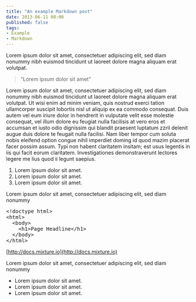 ```yaml
---
title: "An example Markdown post"
date: 2013-06-11 00:00
published: false
tags: 
- Example
- Markdown
---
```


Lorem ipsum dolor sit amet, consectetuer adipiscing elit, sed diam nonummy nibh euismod tincidunt ut laoreet dolore magna aliquam erat volutpat.

> &#8220;Lorem ipsum dolor sit amet&#8221;

Lorem ipsum dolor sit amet, consectetuer adipiscing elit, sed diam nonummy nibh euismod tincidunt ut laoreet dolore magna aliquam erat volutpat. Ut wisi enim ad minim veniam, quis nostrud exerci tation ullamcorper suscipit lobortis nisl ut aliquip ex ea commodo consequat. Duis autem vel eum iriure dolor in hendrerit in vulputate velit esse molestie consequat, vel illum dolore eu feugiat nulla facilisis at vero eros et accumsan et iusto odio dignissim qui blandit praesent luptatum zzril delenit augue duis dolore te feugait nulla facilisi. Nam liber tempor cum soluta nobis eleifend option congue nihil imperdiet doming id quod mazim placerat facer possim assum. Typi non habent claritatem insitam; est usus legentis in iis qui facit eorum claritatem. Investigationes demonstraverunt lectores legere me lius quod ii legunt saepius.

1. Lorem ipsum dolor sit amet.
2. Lorem ipsum dolor sit amet.
3. Lorem ipsum dolor sit amet.

Lorem ipsum dolor sit amet, consectetuer adipiscing elit, sed diam nonummy

<pre>&lt;!doctype html&gt;
&lt;html&gt;
  &lt;body&gt;
    &lt;h1&gt;Page Headline&lt;/h1&gt;
  &lt;/body&gt;
&lt;/html&gt;
</pre>

[http://docs.mixture.io](http://docs.mixture.io)

Lorem ipsum dolor sit amet, consectetuer adipiscing elit, sed diam nonummy

* Lorem ipsum dolor sit amet.
* Lorem ipsum dolor sit amet.
* Lorem ipsum dolor sit amet.